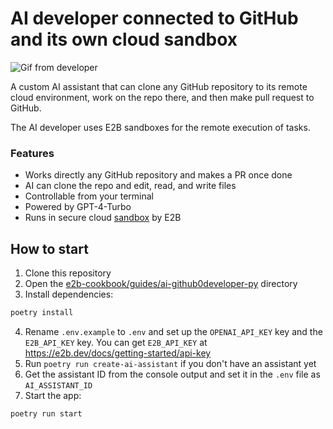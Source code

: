 # AI developer connected to GitHub and its own cloud sandbox 

![Gif from developer](https://ntjfcwpzsxugrykskdgi.supabase.co/storage/v1/object/public/content-assets/1219_019.gif?t=2023-12-19T18%3A26%3A10.474Z)

A custom AI assistant that can clone any GitHub repository to its remote cloud environment, work on the repo there, and then make pull request to GitHub. 

The AI developer uses E2B sandboxes for the remote execution of tasks.

### Features 
- Works directly any GitHub repository and makes a PR once done 
- AI can clone the repo and edit, read, and write files 
- Controllable from your terminal 
- Powered by GPT-4-Turbo 
- Runs in secure cloud [sandbox](https://e2b.dev/docs) by E2B

## How to start 
1. Clone this repository 
2. Open the [e2b-cookbook/guides/ai-github0developer-py](./) directory 
3. Install dependencies:
```sh
poetry install
```
4. Rename `.env.example` to `.env` and set up the `OPENAI_API_KEY` key and the `E2B_API_KEY` key. You can get `E2B_API_KEY` at  https://e2b.dev/docs/getting-started/api-key
5. Run `poetry run create-ai-assistant` if you don't have an assistant yet
6. Get the assistant ID from the console output and set it in the `.env` file as `AI_ASSISTANT_ID`
7. Start the app:
```sh
poetry run start
```

